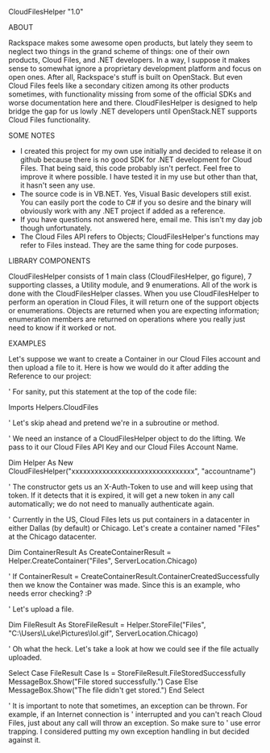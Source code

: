 CloudFilesHelper "1.0"

ABOUT

Rackspace makes some awesome open products, but lately they seem to neglect two things in the grand scheme of things:
one of their own products, Cloud Files, and .NET developers. In a way, I suppose it makes sense to somewhat ignore
a proprietary development platform and focus on open ones. After all, Rackspace's stuff is built on OpenStack. But
even Cloud Files feels like a secondary citizen among its other products sometimes, with functionality missing from
some of the official SDKs and worse documentation here and there.
CloudFilesHelper is designed to help bridge the gap for us lowly .NET developers until OpenStack.NET supports Cloud
Files functionality.

SOME NOTES

- I created this project for my own use initially and decided to release it on github because there is no good SDK
  for .NET development for Cloud Files. That being said, this code probably isn't perfect. Feel free to improve it
  where possible. I have tested it in my use but other than that, it hasn't seen any use.
- The source code is in VB.NET. Yes, Visual Basic developers still exist. You can easily port the code to C# if you
  so desire and the binary will obviously work with any .NET project if added as a reference.
- If you have questions not answered here, email me. This isn't my day job though unfortunately.
- The Cloud Files API refers to Objects; CloudFilesHelper's functions may refer to Files instead. They are the same
  thing for code purposes.

LIBRARY COMPONENTS

CloudFilesHelper consists of 1 main class (CloudFilesHelper, go figure), 7 supporting classes, a Utility module, and
9 enumerations. All of the work is done with the CloudFilesHelper classes. When you use CloudFilesHelper to perform
an operation in Cloud Files, it will return one of the support objects or enumerations. Objects are returned when
you are expecting information; enumeration members are returned on operations where you really just need to know if
it worked or not.

EXAMPLES

Let's suppose we want to create a Container in our Cloud Files account and then upload a file to it. Here is how we
would do it after adding the Reference to our project:

' For sanity, put this statement at the top of the code file:

Imports Helpers.CloudFiles

' Let's skip ahead and pretend we're in a subroutine or method.

' We need an instance of a CloudFilesHelper object to do the lifting. We pass to it our Cloud Files API Key and our Cloud Files Account Name.

Dim Helper As New CloudFilesHelper("xxxxxxxxxxxxxxxxxxxxxxxxxxxxxxxx", "accountname")

' The constructor gets us an X-Auth-Token to use and will keep using that token. If it detects that it is expired, it will get a new token in any call automatically; we do not need to manually authenticate again.

' Currently in the US, Cloud Files lets us put containers in a datacenter in either Dallas (by default) or Chicago. Let's create a container named "Files" at the Chicago datacenter.

Dim ContainerResult As CreateContainerResult = Helper.CreateContainer("Files", ServerLocation.Chicago)

' If ContainerResult = CreateContainerResult.ContainerCreatedSuccessfully then we know the Container was made. Since this is an example, who needs error checking? :P

' Let's upload a file.

Dim FileResult As StoreFileResult = Helper.StoreFile("Files", "C:\Users\Luke\Pictures\lol.gif", ServerLocation.Chicago)

' Oh what the heck. Let's take a look at how we could see if the file actually uploaded.

Select Case FileResult
	Case Is = StoreFileResult.FileStoredSuccessfully
		MessageBox.Show("File stored successfully.")
    Case Else
        MessageBox.Show("The file didn't get stored.")
End Select

' It is important to note that sometimes, an exception can be thrown. For example, if an Internet connection is
' interrupted and you can't reach Cloud Files, just about any call will throw an exception. So make sure to
' use error trapping. I considered putting my own exception handling in but decided against it.
